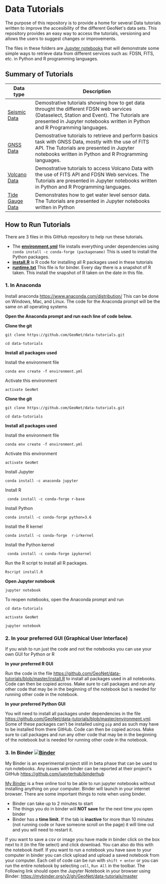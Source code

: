 # Data Tutorials

The purpose of this repository is to provide a home for several Data tutorials written to improve the accesibility of the different GeoNet's data sets. This repository provides an easy way to access the tutorials, versioning and allows the users to suggest changes or improvements.

The files in these folders are [Jupyter notebooks](https://jupyter.org/) that will demonstrate some simple ways to retrieve data from different services such as: FDSN, FITS, etc. in Python and R programming languages. 

## Summary of Tutorials

| Data type  | Description   |
| ------------- | ------------- |
| [Seismic Data](Seismic_Data) | Demostrative tutorials showing how to get data throught the different FDSN web services (Dataselect, Station and Event). The Tutorials are presented in Jupyter notebooks written in Python and R Programming languages.|
| [GNSS Data](GNSS_Data) | Demostrative tutorials to retrieve and perform basics task with GNSS Data, mostly with the use of FITS API. The Tutorials are presented in Jupyter notebooks written in Python and R Programming languages.|
| [Volcano Data](Volcano_Data) | Demostrative tutorials to access Volcano Data with the use of FITS API and FDSN Web services. The Tutorials are presented in Jupyter notebooks written in Python and R Programming languages.|
| [Tide Gauge Data](Tide_Gauge_Data) | Demonstrates how to get water level sensor data. The Tutorials are presented in Jupyter notebooks written in Python|

## How to Run Tutorials
There are 3 files in this GitHub repository to help run these tutorials.
- The [**environment.yml**](environment.yml) file installs everything under dependencies using `conda install -c conda-forge (packagename)`  This is used to install the Python packages.
- [**install.R**](install.R) is R code for installing all R packages used in these tutorials
- [**runtime.txt**](runtime.txt) This file is for binder. Every day there is a snapshot of R taken. This install the snapshot of R taken on the date in this file. 

### 1. In Anaconda
Install anaconda https://www.anaconda.com/distribution/ 
This can be done on Windows, Mac, and Linux. The code for the Anaconda prompt will be the same on all operating systems

**Open the Anaconda prompt and run each line of code below.**


**Clone the git**

`git clone https://github.com/GeoNet/data-tutorials.git`


`cd data-tutorials`




**Install all packages used**

Install the environment file

`conda env create -f environment.yml`


Activate this environment 


`activate GeoNet`


**Clone the git**

`git clone https://github.com/GeoNet/data-tutorials.git`


`cd data-tutorials`




**Install all packages used**



Install the environment file

`conda env create -f environment.yml`


Activate this environment 


`activate GeoNet`

Install Jupyter

`conda install -c anaconda jupyter`

Install R


` conda install -c conda-forge r-base`

Install Python 

`conda install -c conda-forge python=3.6`



Install the R kernel


`conda install -c conda-forge  r-irkernel`

Install the Python kernel

` conda install -c conda-forge ipykernel`



Run the R script to install all R packages. 

`Rscript install.R`



**Open Jupyter notebook**

`jupyter notebook`

To reopen notebooks, open the Anaconda prompt and run 

`cd data-tutorials`

`activate GeoNet`

`jupyter notebook`

### 2. In your preferred GUI (Graphical User Interface)
If you wish to run just the code and not the notebooks you can use your own GUI for Python or R

**In your preferred R GUI**

Run the code in the file https://github.com/GeoNet/data-tutorials/blob/master/install.R to install all packages used in all notebooks. Code can then be copied across. Make sure to call packages and run any other code that may be in the beginning of the notebook but is needed for running other code in the notebook. 

**In your preferred Python GUI**

You will need to install all packages under dependencies in the file https://github.com/GeoNet/data-tutorials/blob/master/environment.yml. Some of these packages can't be installed using `pip` and as such may have to be installed from there GitHub.  Code can then be copied across. Make sure to call packages and run any other code that may be in the beginning of the notebook but is needed for running other code in the notebook.  

### 3. In Binder [![Binder](https://mybinder.org/badge_logo.svg)](https://mybinder.org/v2/gh/GeoNet/data-tutorials/master)

My Binder is an experimental project still in beta phase that can be used to run notebooks. Any issues with binder can be reported at their project's GitHub  https://github.com/jupyterhub/binderhub 

[My Binder](https://mybinder.org/) is a free online tool to be able to run jupyter notebooks without installing anything on your computer. Binder will launch in your internet browser. 
There are some important things to note when using binder. 

- Binder can take up to 2 minutes to start
- The things you do in binder will **NOT save** for the next time you open binder
- Binder has a **time limit**. If the tab is **inactive** for more than 10 minutes (not running code or have someone scroll on the page) it will time out and you will need to restart it. 

If you want to save a csv or image you have made in binder click on the box next to it (in the file select) and click download. 
You can also do this with the notebook itself.
If you want to run a notebook you have save to your computer in binder you can click upload and upload a saved notebook from your computer.
Each cell of code can be run with `shift + enter` or you can run the entire notebook by selecting `cell`, `Run All` in the toolbar.
The Following link should open the Jupyter Notebook in your browser using Binder:
https://mybinder.org/v2/gh/GeoNet/data-tutorials/master
